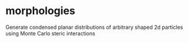 # morphologies
Generate condensed planar distributions of arbitrary shaped 2d particles using Monte Carlo steric interactions
